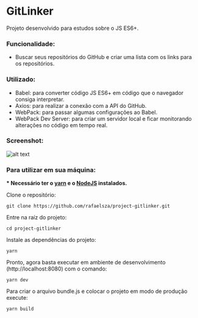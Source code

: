 # GitLinker

Projeto desenvolvido para estudos sobre o JS ES6+.

<h3>Funcionalidade:</h3>

- Buscar seus repositórios do GitHub e criar uma lista com os links para os repositórios.

<h3>Utilizado:</h3>

- Babel: para converter código JS ES6+ em código que o navegador consiga interpretar.
- Axios: para realizar a conexão com a API do GitHub.
- WebPack: para passar algumas configurações ao Babel.
- WebPack Dev Server: para criar um servidor local e ficar monitorando alterações no código em tempo real.

<h3>Screenshot:</h3>

![alt text](https://github.com/rafaelsza/project-gitlinker/blob/master/screenshots/index.jpg?raw=true)

<h3>Para utilizar em sua máquina:</h3>

<b>* Necessário ter o <a href="https://yarnpkg.com/getting-started/install">yarn</a> e o <a href="https://nodejs.org/en/download/">NodeJS</a> instalados.</b>

Clone o repositório:
```
git clone https://github.com/rafaelsza/project-gitlinker.git
```

Entre na raíz do projeto:
```
cd project-gitlinker
```

Instale as dependências do projeto:
```
yarn
```

Pronto, agora basta executar em ambiente de desenvolvimento (http://localhost:8080) com o comando:
```
yarn dev
```

Para criar o arquivo bundle.js e colocar o projeto em modo de produção execute:
```
yarn build
```
